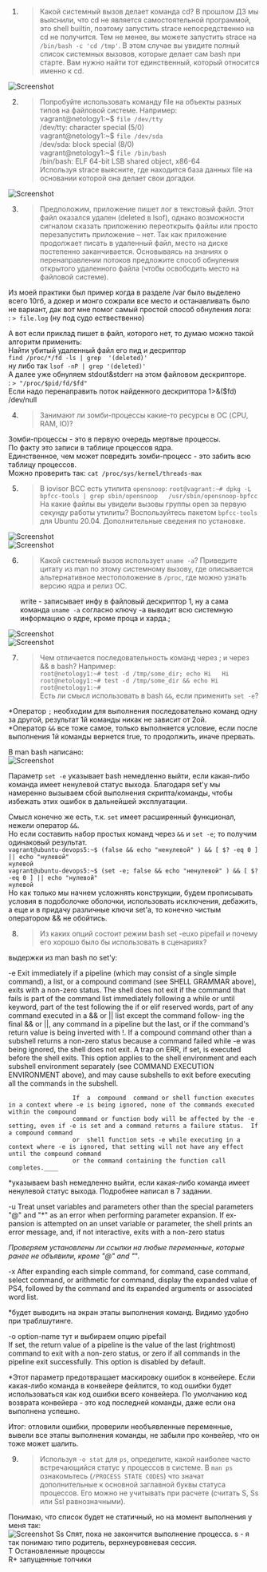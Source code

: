 1. >Какой системный вызов делает команда cd? В прошлом ДЗ мы выяснили, что cd не является самостоятельной программой, это shell builtin, поэтому запустить strace непосредственно на cd не получится. Тем не менее, вы можете запустить strace на `/bin/bash -c 'cd /tmp'`. В этом случае вы увидите полный список системных вызовов, которые делает сам bash при старте. Вам нужно найти тот единственный, который относится именно к cd.  
  
![Screenshot](https://gitlab.com/SobolevES/devops-netology/-/raw/main/pics/1.1_OS1.JPG)   
  
2. >Попробуйте использовать команду file на объекты разных типов на файловой системе. Например:  
   vagrant@netology1:~$ `file /dev/tty`   
   /dev/tty: character special (5/0)  
   vagrant@netology1:~$ `file /dev/sda`  
   /dev/sda: block special (8/0)  
   vagrant@netology1:~$ `file /bin/bash`  
   /bin/bash: ELF 64-bit LSB shared object, x86-64  
   > Используя strace выясните, где находится база данных file на основании которой она делает свои догадки.  
  
![Screenshot](https://gitlab.com/SobolevES/devops-netology/-/raw/main/pics/2_OS1.JPG)
  
3. >Предположим, приложение пишет лог в текстовый файл. Этот файл оказался удален (deleted в lsof), однако возможности сигналом сказать приложению переоткрыть файлы или просто перезапустить приложение – нет. Так как приложение продолжает писать в удаленный файл, место на диске постепенно заканчивается. Основываясь на знаниях о перенаправлении потоков предложите способ обнуления открытого удаленного файла (чтобы освободить место на файловой системе).  
   
Из моей практики был пример когда в разделе /var было выделено всего 10гб, а докер и монго сожрали все место и останавливать было не вариант, дак вот
мне помог самый простой способ обнуления лога:  
: `> file.log`  (ну под судо ествественно)  
  
А вот если приклад пишет в файл, которого нет, то думаю можно такой алгоритм применить:  
Найти убитый удаленный файл его пид и десриптор  
`find /proc/*/fd -ls | grep  '(deleted)'`    
ну либо так `lsof -nP | grep '(deleted)'`    
А далее уже обнуляем stdout&stderr на этом файловом дескрипторе.  
: `> "/proc/$pid/fd/$fd"`  
Если надо перенаправить поток найденного дескриптора 1>&($fd) /dev/null

4. >Занимают ли зомби-процессы какие-то ресурсы в ОС (CPU, RAM, IO)?  

Зомби-процессы - это в первую очередь мертвые процессы.  
По факту это записи в таблице процессов ядра.  
Единственное, чем может повредить зомби-процесс - это забить всю таблицу процессов.  
Можно проверить так:  `cat /proc/sys/kernel/threads-max`  

5. >В iovisor BCC есть утилита `opensnoop`:
   `root@vagrant:~# dpkg -L bpfcc-tools | grep sbin/opensnoop  
   /usr/sbin/opensnoop-bpfcc`  
   На какие файлы вы увидели вызовы группы open за первую секунду работы утилиты? Воспользуйтесь пакетом `bpfcc-tools` для Ubuntu 20.04. Дополнительные сведения по установке.  
     
![Screenshot](https://gitlab.com/SobolevES/devops-netology/-/raw/main/pics/5_OS1.JPG)  
![Screenshot](https://gitlab.com/SobolevES/devops-netology/-/raw/main/pics/5.1_OS1.JPG)  

6. >Какой системный вызов использует `uname -a`? Приведите цитату из man по этому системному вызову, где описывается альтернативное местоположение в `/proc`, где можно узнать версию ядра и релиз ОС.  
  
   write - записывает инфу в файловый дескриптор 1, ну а сама команда `uname -a` согласно ключу -a выводит всю системную информацию о ядре, кроме проца и харда.;
  
![Screenshot](https://gitlab.com/SobolevES/devops-netology/-/raw/main/pics/6_OS1.JPG)  
![Screenshot](https://gitlab.com/SobolevES/devops-netology/-/raw/main/pics/6.2_OS1.JPG)  
  
7. >Чем отличается последовательность команд через ; и через && в bash? Например:  
   `root@netology1:~# test -d /tmp/some_dir; echo Hi  
   Hi  
   root@netology1:~# test -d /tmp/some_dir && echo Hi  
   root@netology1:~#`  
   Есть ли смысл использовать в bash `&&`, если применить `set -e`?  

*Оператор `;` необходим для выполнения последовательно команд одну за другой, результат 1й команды никак не зависит от 2ой.  
*Оператор `&&` все тоже самое, только выполняется условие, если после выполнения 1й команды вернется true, то продолжить, иначе прервать.  

   В man bash написано:  
![Screenshot](https://gitlab.com/SobolevES/devops-netology/-/raw/main/pics/7_OS1.JPG)
  
   Параметр `set -e` указывает bash немедленно выйти, если какая-либо команда имеет ненулевой статус выхода.
   Благодаря set'у мы намеренно вызываем сбой выполнения скрипта/команды, чтобы избежать этих ошибок в дальнейшей эксплуатации.  

Смысл конечно же есть, т.к. `set` имеет расширенный функционал, нежели оператор `&&`.  
Но если составить набор простых команд через `&&` и `set -e`; то получим одинаковый результат.  
`vagrant@ubuntu-devops5:~$ (false && echo "ненулевой" ) && [ $? -eq 0 ] || echo "нулевой"`  
`нулевой`  
`vagrant@ubuntu-devops5:~$ (set -e; false && echo "ненулевой" ) && [ $? -eq 0 ] || echo "нулевой"`  
`нулевой`  
Но как только мы начнем усложнять конструкции, будем
прописывать условия в подоболочке оболочки, использовать исключения, дебажить, а еще и в придачу различные ключи set'a, то конечно чистым оператором &&
не обойтись.  
 
 


8. >Из каких опций состоит режим bash set -euxo pipefail и почему его хорошо было бы использовать в сценариях?  
  
выдержки из man bash по set'y:  
  
-e      Exit immediately if a pipeline (which may consist of a single simple command), a list, or a compound command (see SHELL GRAMMAR above), exits
with a non-zero status.  The shell does not exit if the command that fails is part of the command list immediately following a while or until
keyword, part of the test following the if or elif reserved words, part of any command executed in a && or || list except the command follow‐
ing the final && or ||, any command in a pipeline but the last, or if the command's return value is being inverted with  !.   If  a  compound
command other than a subshell returns a non-zero status because a command failed while -e was being ignored, the shell does not exit.  A trap
on ERR, if set, is executed before the shell exits.  This option applies to the shell environment and each  subshell  environment  separately
(see COMMAND EXECUTION ENVIRONMENT above), and may cause subshells to exit before executing all the commands in the subshell.

                      If  a  compound  command or shell function executes in a context where -e is being ignored, none of the commands executed within the compound
                      command or function body will be affected by the -e setting, even if -e is set and a command returns a failure status.  If a compound command
                      or  shell function sets -e while executing in a context where -e is ignored, that setting will not have any effect until the compound command
                      or the command containing the function call completes.____

*указываем bash немедленно выйти, если какая-либо команда имеет ненулевой статус выхода. Подробнее написал в 7 задании.
  
-u      Treat  unset  variables and parameters other than the special parameters "@" and "*" as an error when performing parameter expansion.  If ex‐
pansion is attempted on an unset variable or parameter, the shell prints an error message, and, if not interactive,  exits  with  a  non-zero
status  
  
*Проверяем установлены ли ссылки на любые переменные, которые ранее не объявили, кроме "@" and "*".  
  
-x      After expanding each simple command, for command, case command, select command, or arithmetic for command, display the expanded value of PS4,
followed by the command and its expanded arguments or associated word list.
  
*будет выводить на экран этапы выполнения команд. Видимо удобно при траблшутинге.  

-o option-name  тут и выбираем опцию pipefail  
If set, the return value of a pipeline is the value of the last (rightmost) command to exit with a non-zero status, or  zero  if  all
commands in the pipeline exit successfully.  This option is disabled by default.  
  
*Этот параметр предотвращает маскировку ошибок в конвейере. Если какая-либо команда в конвейере фейлится, то код ошибки будет использоваться как код ошибки всего конвейера.
По умолчанию код возврата конвейера - это код последней команды, даже если она выполнена успешно.
  
Итог: отловили ошибки, проверили необъявленные переменные, вывели все этапы выполнения команды, не забыли про конвейер, что он тоже может шалить.  
  
9. >Используя `-o stat` для `ps`, определите, какой наиболее часто встречающийся статус у процессов в системе. В `man ps` ознакомьтесь (`/PROCESS STATE CODES`) что значат дополнительные к основной заглавной буквы статуса процессов. Его можно не учитывать при расчете (считать S, Ss или Ssl равнозначными).  

Понимаю, что список будет не статичный, но на момент выполнения у меня так:  
![Screenshot](https://gitlab.com/SobolevES/devops-netology/-/raw/main/pics/9_OS1.JPG)
Ss  Спят, пока не закончится выполнение процесса. s - я так понимаю типо родитель, верхнеуровневая сессия.  
T   Остановленные процессы  
R+  запущенные топчики  

